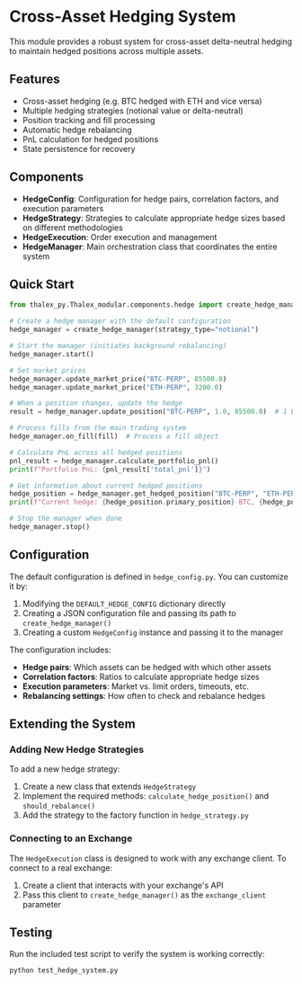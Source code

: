 # Cross-Asset Hedging System

This module provides a robust system for cross-asset delta-neutral hedging to maintain hedged positions across multiple assets.

## Features

- Cross-asset hedging (e.g. BTC hedged with ETH and vice versa)
- Multiple hedging strategies (notional value or delta-neutral)
- Position tracking and fill processing
- Automatic hedge rebalancing
- PnL calculation for hedged positions
- State persistence for recovery

## Components

- **HedgeConfig**: Configuration for hedge pairs, correlation factors, and execution parameters
- **HedgeStrategy**: Strategies to calculate appropriate hedge sizes based on different methodologies
- **HedgeExecution**: Order execution and management
- **HedgeManager**: Main orchestration class that coordinates the entire system

## Quick Start

```python
from thalex_py.Thalex_modular.components.hedge import create_hedge_manager

# Create a hedge manager with the default configuration
hedge_manager = create_hedge_manager(strategy_type="notional")

# Start the manager (initiates background rebalancing)
hedge_manager.start()

# Set market prices
hedge_manager.update_market_price("BTC-PERP", 85500.0)
hedge_manager.update_market_price("ETH-PERP", 3200.0)

# When a position changes, update the hedge
result = hedge_manager.update_position("BTC-PERP", 1.0, 85500.0)  # 1 BTC long @ 85500

# Process fills from the main trading system
hedge_manager.on_fill(fill)  # Process a fill object

# Calculate PnL across all hedged positions
pnl_result = hedge_manager.calculate_portfolio_pnl()
print(f"Portfolio PnL: {pnl_result['total_pnl']}")

# Get information about current hedged positions
hedge_position = hedge_manager.get_hedged_position("BTC-PERP", "ETH-PERP")
print(f"Current hedge: {hedge_position.primary_position} BTC, {hedge_position.hedge_position} ETH")

# Stop the manager when done
hedge_manager.stop()
```

## Configuration

The default configuration is defined in `hedge_config.py`. You can customize it by:

1. Modifying the `DEFAULT_HEDGE_CONFIG` dictionary directly
2. Creating a JSON configuration file and passing its path to `create_hedge_manager()`
3. Creating a custom `HedgeConfig` instance and passing it to the manager

The configuration includes:

- **Hedge pairs**: Which assets can be hedged with which other assets
- **Correlation factors**: Ratios to calculate appropriate hedge sizes
- **Execution parameters**: Market vs. limit orders, timeouts, etc.
- **Rebalancing settings**: How often to check and rebalance hedges

## Extending the System

### Adding New Hedge Strategies

To add a new hedge strategy:

1. Create a new class that extends `HedgeStrategy`
2. Implement the required methods: `calculate_hedge_position()` and `should_rebalance()`
3. Add the strategy to the factory function in `hedge_strategy.py`

### Connecting to an Exchange

The `HedgeExecution` class is designed to work with any exchange client. To connect to a real exchange:

1. Create a client that interacts with your exchange's API
2. Pass this client to `create_hedge_manager()` as the `exchange_client` parameter

## Testing

Run the included test script to verify the system is working correctly:

```
python test_hedge_system.py
``` 
